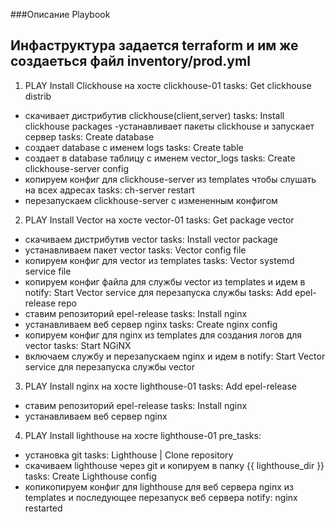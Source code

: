 ###Описание Playbook
## Инфаструктура задается terraform и им же создаеться файл inventory/prod.yml

1. PLAY Install Clickhouse
на хосте clickhouse-01
tasks: Get clickhouse distrib
- скачивает дистрибутив clickhouse(client,server)
tasks: Install clickhouse packages
-устанавливает пакеты clickhouse и запускает сервер
tasks: Create database
- создает database с именем logs
tasks: Create table
- создает в database таблицу с именем vector_logs
tasks: Create clickhouse-server config
- копируем конфиг для clickhouse-server из templates чтобы слушать на всех адресах
tasks: ch-server restart
- перезапускаем clickhouse-server с измененным конфигом 

2. PLAY Install Vector
на хосте vector-01
tasks: Get package vector
- скачиваем дистрибутив vector 
tasks: Install vector package
-  устанавливаем пакет vector
tasks: Vector config file
- копируем конфиг для vector из templates
tasks: Vector systemd service file
- копируем конфиг файла для службы vector из templates
и идем в notify: Start Vector service для перезапуска службы
tasks: Add epel-release repo
- ставим репозиторий epel-release
tasks: Install nginx
- устанавливаем веб сервер nginx 
tasks: Create nginx config
- копируем конфиг для nginx из templates для создания логов для vector
tasks: Start NGiNX
- включаем службу и перезапускаем nginx
 и идем в notify: Start Vector service для перезапуска службы vector

3. PLAY Install nginx
на хосте lighthouse-01
tasks: Add epel-release
- ставим репозиторий epel-release
tasks: Install nginx
- устанавливаем веб сервер nginx 


4. PLAY Install lighthouse
на хосте lighthouse-01
pre_tasks: 
- установка git
tasks: Lighthouse | Clone repository
- скачиваем lighthouse через git и копируем в папку {{ lighthouse_dir }} 
tasks: Create Lighthouse config
- копикопируем конфиг для lighthouse для веб сервера nginx из templates 
и последующее перезапуск веб сервера notify: nginx restarted